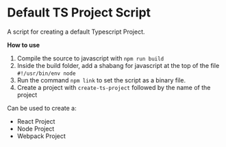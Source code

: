 # Default TS Project Script

A script for creating a default Typescript Project.

**How to use**

1. Compile the source to javascript with ```npm run build```
2. Inside the build folder, add a shabang for javascript at the top of the file ```#!/usr/bin/env node```
3. Run the command ```npm link``` to set the script as a binary file. 
4. Create a project with ```create-ts-project``` followed by the name of the project

Can be used to create a:
- React Project
- Node Project
- Webpack Project


